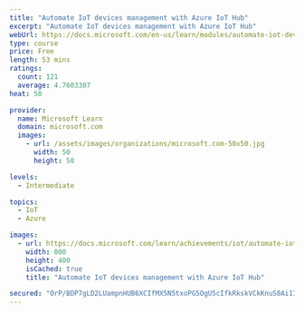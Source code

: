 ```yaml
---
title: "Automate IoT devices management with Azure IoT Hub"
excerpt: "Automate IoT devices management with Azure IoT Hub"
webUrl: https://docs.microsoft.com/en-us/learn/modules/automate-iot-devices-management-with-azure-iot-hub/
type: course
price: Free
length: 53 mins
ratings:
  count: 121
  average: 4.7603307
heat: 50

provider:
  name: Microsoft Learn
  domain: microsoft.com
  images:
    - url: /assets/images/organizations/microsoft.com-50x50.jpg
      width: 50
      height: 50

levels:
  - Intermediate

topics:
  - IoT
  - Azure

images:
  - url: https://docs.microsoft.com/learn/achievements/iot/automate-iot-devices-management-with-azure-iot-hub-social.png
    width: 800
    height: 400
    isCached: true
    title: "Automate IoT devices management with Azure IoT Hub"

secured: "OrP/BDP7gLD2LUampnHUB6XCIfMX5N5txoPG5OgU5cIfkRkskVCkKnuS0Ai1IJutw6aQPz39w1zeI3X0dXNHTze6eBIVYeDSwlT526mc6WilUuDSNB10xB/poqdE/8RouFjYlrNu5IwQ7z8b4Ulx+5jQBGgC9VLzKNXhzcej7JcFhx7Z8RM40ChbWHR77u+L9dQsIPBcXIeaWwHWfz/OeiFGYqHZ0BKDxv1SAafiJxiwxJOhsOizCGeDi/KTEL/i9Y9WxHk7nXC37BiNHuEZDJUHVfNbmUeSOTWtC0/flsEFyBKV1c7WEaxgUaIf14U+LVV+YG6HqohKZq0gofnMukgQxloh2yXFefdq0Hq6TwdiB4YsGXn4A1/c6cU+CEfBEFLx3nzN6mEhCqim/qvnyg==;X30/UNydvvBtrp7exiKjPQ=="
---
```


